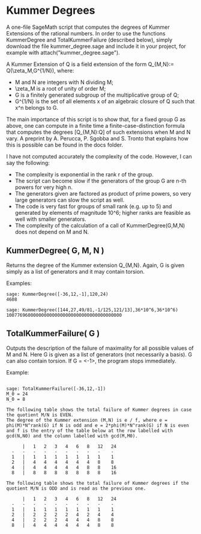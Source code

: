 # Kummer Degrees
A one-file SageMath script that computes the degrees of Kummer Extensions of
the rational numbers. In order to use the functions KummerDegree and
TotalKummerFailure (described below), simply download the file
kummer_degree.sage and include it in your project, for example with
attach("kummer_degree.sage").

A Kummer Extension of Q is a field extension of the form Q_{M,N}:=
Q(\zeta_M,G^{1/N}), where:
* M and N are integers with N dividing M;
* \zeta_M is a root of unity of order M;
* G is a finitely generated subgroup of the multiplicative group of Q;
* G^{1/N} is the set of all elements x of an algebraic closure of Q such that
x^n belongs to G.

The main importance of this script is to show that, for a fixed group G as
above, one can compute in a finite time a finite-case-distinction formula
that computes the degrees [Q_{M,N}:Q] of such extensions when M and N vary.
A preprint by A. Perucca, P. Sgobba and S. Tronto that explains how this is
possible can be found in the docs folder.

I have not computed accurately the complexity of the code. However, I can
say the following:
* The complexity is exponential in the rank r of the group.
* The script can become slow if the generators of the group G are n-th powers
for very high n.
* The generators given are factored as product of prime powers, so very large
generators can slow the script as well.
* The code is very fast for groups of small rank (e.g. up to 5) and generated
by elements of magnitude 10^6; higher ranks are feasible as well with smaller
generators.
* The complexity of the calculation of a call of KummerDegree(G,M,N) does not
depend on M and N.


## KummerDegree( G, M, N )

Returns the degree of the Kummer extension Q_{M,N}. Again, G is given simply as a list of generators and it may contain torsion.

Examples:

```
sage: KummerDegree([-36,12,-1],120,24)
4608
```

```
sage: KummerDegree([144,27,49/81,-1/125,121/13],36*10^6,36*10^6)
1007769600000000000000000000000000000000000
```

## TotalKummerFailure( G )

Outputs the description of the failure of maximality for all possible values of M and N. Here G is given as a list of generators (not necessarily a basis). G can also contain torsion. If G = <-1>, the program stops immediately.

Example:

```

sage: TotalKummerFailure([-36,12,-1])
M_0 = 24
N_0 = 8

The following table shows the total failure of Kummer degrees in case the quotient M/N is EVEN.
The degree of the Kummer extension (M,N) is e / f, where e = phi(M)*N^rank(G) if N is odd and e = 2*phi(M)*N^rank(G) if N is even and f is the entry of the table below at the row labelled with gcd(N,N0) and the column labelled with gcd(M,M0).

      |   1   2   3   4   6   8   12   24
  -   -   -   -   -   -   -   -   -    -
  1   |   1   1   1   1   1   1   1    1
  2   |   4   4   4   4   4   4   8    8
  4   |   4   4   4   4   4   8   8    16
  8   |   8   8   8   8   8   8   8    16

The following table shows the total failure of Kummer degrees if the quotient M/N is ODD and is read as the previous one.

      |   1   2   3   4   6   8   12   24
  -   -   -   -   -   -   -   -   -    -
  1   |   1   1   1   1   1   1   1    1
  2   |   2   2   2   2   4   2   4    4
  4   |   2   2   2   4   4   4   8    8
  8   |   4   4   4   4   4   4   8    8

```



